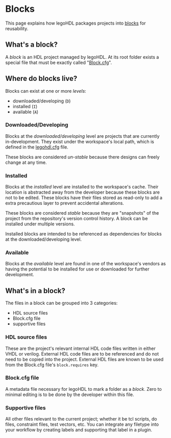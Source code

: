 # Blocks

This page explains how legoHDL packages projects into [blocks](./../glossary.md#block) for reusability.

## What's a block?

A _block_ is an HDL project managed by legoHDL. At its root folder exists a special file that must be exactly called "[Block.cfg](./../glossary.md#blockcfg)".

## Where do blocks live?

Blocks can exist at one or more _levels_: 
- downloaded/developing (`D`)
- installed (`I`)
- available (`A`)

### Downloaded/Developing

Blocks at the _downloaded/developing_ level are projects that are currently in-development. They exist under the workspace's local path, which is defined in the [legohdl.cfg](./../glossary.md#legohdlcfg) file. 

These blocks are considered _un-stable_ because there designs can freely change at any time.

### Installed

Blocks at the _installed_ level are installed to the workspace's cache. Their location is abstracted away from the developer because these blocks are not to be edited. These blocks have their files stored as read-only to add a extra precautious layer to prevent accidental alterations.

These blocks are considered _stable_ because they are "snapshots" of the project from the repository's version control history. A block can be installed under multiple versions.

Installed blocks are intended to be referenced as dependencies for blocks at the downloaded/developing level.

### Available

Blocks at the _available_ level are found in one of the workspace's vendors as having the potential to be installed for use or downloaded for further development.

## What's in a block?

The files in a block can be grouped into 3 categories:
- HDL source files
- Block.cfg file
- supportive files

### HDL source files

These are the project's relevant internal HDL code files written in either VHDL or verilog. External HDL code files are to be referenced and do not need to be copied into the project. External HDL files are known to be used from the Block.cfg file's `block.requires` key.

### Block.cfg file

A metadata file necessary for legoHDL to mark a folder as a _block_. Zero to minimal editing is to be done by the developer within this file.

### Supportive files

All other files relevant to the current project; whether it be tcl scripts, do files, constraint files, test vectors, etc. You can integrate any filetype into your workflow by creating labels and supporting that label in a plugin.